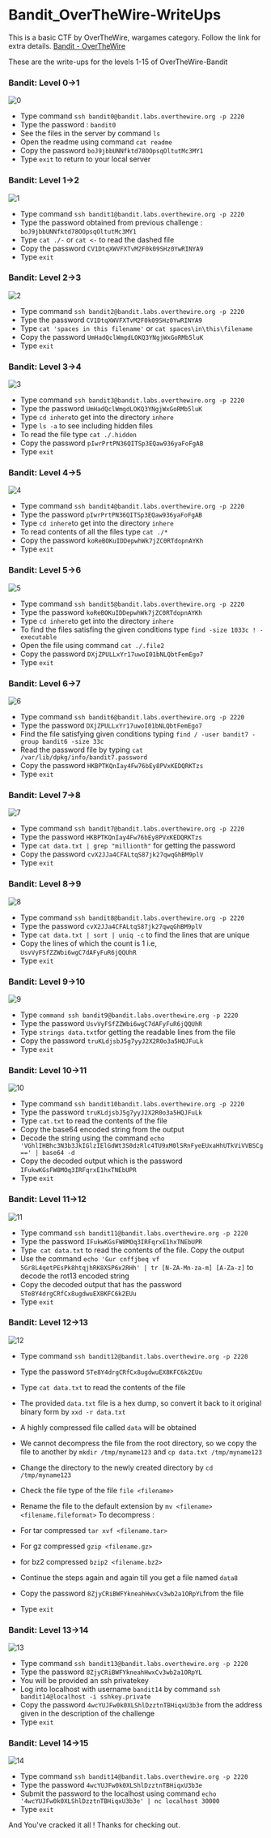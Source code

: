 # Bandit_OverTheWire-WriteUps

This is a basic CTF by OverTheWire, wargames category. Follow the link for extra details.
[Bandit - OverTheWire](https://overthewire.org/wargames/bandit/)



These are the write-ups for the levels 1-15 of OverTheWire-Bandit



### Bandit: Level 0->1


![0](https://user-images.githubusercontent.com/71322795/101380189-36019a00-38db-11eb-9fba-677a3fa84b69.png)


- Type command `ssh bandit0@bandit.labs.overthewire.org -p 2220`
- Type the password : `bandit0`
- See the files in the server by command `ls`
- Open the readme using command `cat readme`
- Copy the password `boJ9jbbUNNfktd78OOpsqOltutMc3MY1`
- Type `exit` to return to your local server


### Bandit: Level 1->2


![1](https://user-images.githubusercontent.com/71322795/101380187-36019a00-38db-11eb-8f51-a1ea55836a74.png)


- Type command `ssh bandit1@bandit.labs.overthewire.org -p 2220`
- Type the password obtained from previous challenge : `boJ9jbbUNNfktd78OOpsqOltutMc3MY1`
- Type `cat ./-` or `cat <-` to read the dashed file
- Copy the password `CV1DtqXWVFXTvM2F0k09SHz0YwRINYA9`
- Type `exit`


### Bandit: Level 2->3


![2](https://user-images.githubusercontent.com/71322795/101380180-3437d680-38db-11eb-8320-afcc23616a0e.png)


- Type command `ssh bandit2@bandit.labs.overthewire.org -p 2220`
- Type the password `CV1DtqXWVFXTvM2F0k09SHz0YwRINYA9`
- Type `cat 'spaces in this filename'` or `cat spaces\in\this\filename`
- Copy the password `UmHadQclWmgdLOKQ3YNgjWxGoRMb5luK`
- Type `exit`


### Bandit: Level 3->4


![3](https://user-images.githubusercontent.com/71322795/101380214-3ac64e00-38db-11eb-898e-91a116b79545.png)


- Type command `ssh bandit3@bandit.labs.overthewire.org -p 2220`
- Type the password `UmHadQclWmgdLOKQ3YNgjWxGoRMb5luK`
- Type `cd inhere`to get into the directory `inhere`
- Type `ls -a` to see including hidden files
- To read the file type `cat ./.hidden`
- Copy the password `pIwrPrtPN36QITSp3EQaw936yaFoFgAB`
- Type `exit`


### Bandit: Level 4->5


![4](https://user-images.githubusercontent.com/71322795/101380212-3a2db780-38db-11eb-98fa-ad8e9daa7265.png)


- Type command `ssh bandit4@bandit.labs.overthewire.org -p 2220`
- Type the password `pIwrPrtPN36QITSp3EQaw936yaFoFgAB`
- Type `cd inhere`to get into the directory `inhere`
- To read contents of all the files type `cat ./*`
- Copy the password `koReBOKuIDDepwhWk7jZC0RTdopnAYKh`
- Type `exit`


### Bandit: Level 5->6


![5](https://user-images.githubusercontent.com/71322795/101380209-3a2db780-38db-11eb-97a9-468df50aed8e.png)


- Type command `ssh bandit5@bandit.labs.overthewire.org -p 2220`
- Type the password `koReBOKuIDDepwhWk7jZC0RTdopnAYKh`
- Type `cd inhere`to get into the directory `inhere`
- To find the files satisfing the given conditions type `find -size 1033c ! -executable`
- Open the file using command `cat ./.file2`
- Copy the password `DXjZPULLxYr17uwoI01bNLQbtFemEgo7`
- Type `exit`


### Bandit: Level 6->7


![6](https://user-images.githubusercontent.com/71322795/101380208-39952100-38db-11eb-8fe1-a9eb6a1768e0.png)


- Type command `ssh bandit6@bandit.labs.overthewire.org -p 2220`
- Type the password `DXjZPULLxYr17uwoI01bNLQbtFemEgo7`
- Find the file satisfying given conditions typing `find / -user bandit7 -group bandit6 -size 33c`
- Read the password file by typing `cat /var/lib/dpkg/info/bandit7.password`
- Copy the password `HKBPTKQnIay4Fw76bEy8PVxKEDQRKTzs`
- Type `exit`


### Bandit: Level 7->8


![7](https://user-images.githubusercontent.com/71322795/101380206-38fc8a80-38db-11eb-953c-b6b636df9ce1.png)


- Type command `ssh bandit7@bandit.labs.overthewire.org -p 2220`
- Type the password `HKBPTKQnIay4Fw76bEy8PVxKEDQRKTzs`
- Type `cat data.txt | grep "millionth"` for getting the password
- Copy the password `cvX2JJa4CFALtqS87jk27qwqGhBM9plV`
- Type `exit`


### Bandit: Level 8->9


![8](https://user-images.githubusercontent.com/71322795/101380204-38fc8a80-38db-11eb-8380-258f5cd6e47b.png)


- Type command `ssh bandit8@bandit.labs.overthewire.org -p 2220`
- Type the password `cvX2JJa4CFALtqS87jk27qwqGhBM9plV`
- Type `cat data.txt | sort | uniq -c` to find the lines that are unique
- Copy the lines of which the count is 1 i.e, `UsvVyFSfZZWbi6wgC7dAFyFuR6jQQUhR`
- Type `exit`


### Bandit: Level 9->10


![9](https://user-images.githubusercontent.com/71322795/101380202-3863f400-38db-11eb-8934-92bc53603b57.png)


- Type `command ssh bandit9@bandit.labs.overthewire.org -p 2220`
- Type the password `UsvVyFSfZZWbi6wgC7dAFyFuR6jQQUhR`
- Type `strings data.txt`for getting the readable lines from the file
- Copy the password `truKLdjsbJ5g7yyJ2X2R0o3a5HQJFuLk`
- Type `exit`


### Bandit: Level 10->11


![10](https://user-images.githubusercontent.com/71322795/101380201-3863f400-38db-11eb-95bf-d6d02d161e29.png)


- Type command `ssh bandit10bandit.labs.overthewire.org -p 2220`
- Type the password `truKLdjsbJ5g7yyJ2X2R0o3a5HQJFuLk`
- Type `cat.txt` to read the contents of the file
- Copy the base64 encoded string from the output
- Decode the string using the command `echo 'VGhlIHBhc3N3b3JkIGlzIElGdWt3S0dzRlc4TU9xM0lSRnFyeEUxaHhUTkViVVBSCg==' | base64 -d`
- Copy the decoded output which is the password `IFukwKGsFW8MOq3IRFqrxE1hxTNEbUPR`
- Type `exit`


### Bandit: Level 11->12


![11](https://user-images.githubusercontent.com/71322795/101380199-37cb5d80-38db-11eb-805d-201a8435187e.png)


- Type command `ssh bandit11@bandit.labs.overthewire.org -p 2220`
- Type the password `IFukwKGsFW8MOq3IRFqrxE1hxTNEbUPR`
- Typ`e cat data.txt` to read the contents of the file. Copy the output
- Use the command `echo 'Gur cnffjbeq vf 5Gr8L4qetPEsPk8htqjhRK8XSP6x2RHh' | tr [N-ZA-Mn-za-m] [A-Za-z]` to decode the rot13 encoded string
- Copy the decoded output that has the password `5Te8Y4drgCRfCx8ugdwuEX8KFC6k2EUu`
- Type `exit`


### Bandit: Level 12->13


![12](https://user-images.githubusercontent.com/71322795/101380196-3732c700-38db-11eb-92ef-2b38c134523e.png)


- Type command `ssh bandit12@bandit.labs.overthewire.org -p 2220`
- Type the password `5Te8Y4drgCRfCx8ugdwuEX8KFC6k2EUu`
- Type `cat data.txt` to read the contents of the file
- The provided `data.txt` file is a hex dump, so convert it back to it original binary form by `xxd -r data.txt`
- A highly compressed file called `data` will be obtained
- We cannot decompress the file from the root directory, so we copy the file to another by `mkdir /tmp/myname123` and `cp data.txt /tmp/myname123`
- Change the directory to the newly created directory by `cd /tmp/myname123`
- Check the file type of the file `file <filename>`
- Rename the file to the default extension by `mv <filename> <filename.fileformat>`
To decompress :
- For tar compressed `tar xvf <filename.tar>`
- For gz compressed `gzip <filename.gz>`
- for bz2 compressed `bzip2 <filename.bz2>`

- Continue the steps again and again till you get a file named `data8`
- Copy the password `8ZjyCRiBWFYkneahHwxCv3wb2a1ORpYL`from the file
- Type `exit`


### Bandit: Level 13->14


![13](https://user-images.githubusercontent.com/71322795/101380193-3732c700-38db-11eb-9ba1-2ee6fde1290c.png)


- Type command `ssh bandit13@bandit.labs.overthewire.org -p 2220`
- Type the password `8ZjyCRiBWFYkneahHwxCv3wb2a1ORpYL`
- You will be provided an ssh privatekey
- Log into localhost with username `bandit14` by command `ssh bandit14@localhost -i sshkey.private`
- Copy the password `4wcYUJFw0k0XLShlDzztnTBHiqxU3b3e` from the address given in the description of the challenge
- Type `exit`


### Bandit: Level 14->15


![14](https://user-images.githubusercontent.com/71322795/101380192-369a3080-38db-11eb-8d9c-df547b5e70ed.png)


- Type command `ssh bandit14@bandit.labs.overthewire.org -p 2220`
- Type the password `4wcYUJFw0k0XLShlDzztnTBHiqxU3b3e`
- Submit the password to the localhost using command `echo '4wcYUJFw0k0XLShlDzztnTBHiqxU3b3e' | nc localhost 30000`
- Type `exit`


And You've cracked it all ! Thanks for checking out.
